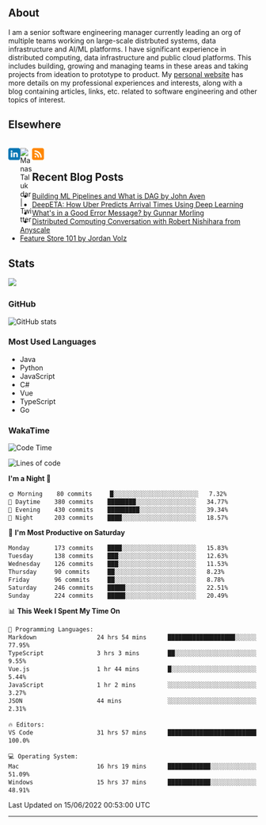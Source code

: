 ## About

I am a senior software engineering manager currently leading an org of multiple teams working on large-scale distrbuted systems, data infrastructure and AI/ML platforms. I have significant experience in distributed computing, data infrastructure and public cloud platforms. This includes building, growing and managing teams in these areas and taking projects from ideation to prototype to product. My [personal website](https://manastalukdar.github.io/) has more details on my professional experiences and interests, along with a blog containing articles, links, etc. related to software engineering and other topics of interest.

## Elsewhere

</br>

<a href="https://www.linkedin.com/in/manastalukdar" target="_blank">
  <img align="left" alt="Manas Talukdar | Linkedin" width="24px" src="https://raw.githubusercontent.com/edent/SuperTinyIcons/master/images/svg/linkedin.svg" />
</a>
<a href="https://www.twitter.com/manastalukdar" target="_blank">
  <img align="left" alt="Manas Talukdar | Twitter" width="24px" src="https://github.com/TheDudeThatCode/TheDudeThatCode/blob/master/Assets/Twitter.svg" />
</a>
<a href="https://manastalukdar.github.io/" target="_blank">
  <img align="left" alt="Manas Talukdar | Website" width="24px" src="https://github.com/edent/SuperTinyIcons/blob/master/images/svg/rss.svg" />
</a>

</br>

## Recent Blog Posts

<!-- BLOG:START -->
- [Building ML Pipelines and What is DAG by John Aven](https://manastalukdar.github.io/blog/2022/03/21/building-ml-pipelines-dag/)
- [DeepETA: How Uber Predicts Arrival Times Using Deep Learning](https://manastalukdar.github.io/blog/2022/03/21/deepeta-uber-predicts-arrival-times-deep-learning/)
- [What&#39;s in a Good Error Message? by Gunnar Morling](https://manastalukdar.github.io/blog/2022/02/11/good-error-message-gunnar-morling/)
- [Distributed Computing Conversation with Robert Nishihara from Anyscale](https://manastalukdar.github.io/blog/2022/01/24/distributed-computing-conversation-robert-nishihara-anyscale/)
- [Feature Store 101 by Jordan Volz](https://manastalukdar.github.io/blog/2022/01/22/feature-store-101-jordan-volz/)
<!-- BLOG:END -->

## Stats

![](https://komarev.com/ghpvc/?username=manastalukdar)

### GitHub

![GitHub stats](https://github-readme-stats.vercel.app/api?username=manastalukdar&show_icons=true&hide_border=true&hide_rank=true&hide_title=true&icon_color=79ff97&text_color=cecac3&bg_color=4d4b4b)

### Most Used Languages

- Java
- Python
- JavaScript
- C#
- Vue
- TypeScript
- Go

<!--
![Top Langs](https://github-readme-stats.vercel.app/api/top-langs/?username=manastalukdar&layout=compact&hide_border=true&hide_title=true&icon_color=79ff97&text_color=cecac3&bg_color=4d4b4b)
-->

### WakaTime

<!--START_SECTION:waka-->
![Code Time](http://img.shields.io/badge/Code%20Time-0%20secs-blue)

![Lines of code](https://img.shields.io/badge/From%20Hello%20World%20I%27ve%20Written-63%20Thousand%20lines%20of%20code-blue)

**I'm a Night 🦉** 

```text
🌞 Morning    80 commits     █░░░░░░░░░░░░░░░░░░░░░░░░   7.32% 
🌆 Daytime    380 commits    ████████░░░░░░░░░░░░░░░░░   34.77% 
🌃 Evening    430 commits    █████████░░░░░░░░░░░░░░░░   39.34% 
🌙 Night      203 commits    ████░░░░░░░░░░░░░░░░░░░░░   18.57%

```
📅 **I'm Most Productive on Saturday** 

```text
Monday       173 commits    ████░░░░░░░░░░░░░░░░░░░░░   15.83% 
Tuesday      138 commits    ███░░░░░░░░░░░░░░░░░░░░░░   12.63% 
Wednesday    126 commits    ███░░░░░░░░░░░░░░░░░░░░░░   11.53% 
Thursday     90 commits     ██░░░░░░░░░░░░░░░░░░░░░░░   8.23% 
Friday       96 commits     ██░░░░░░░░░░░░░░░░░░░░░░░   8.78% 
Saturday     246 commits    █████░░░░░░░░░░░░░░░░░░░░   22.51% 
Sunday       224 commits    █████░░░░░░░░░░░░░░░░░░░░   20.49%

```


📊 **This Week I Spent My Time On** 

```text
💬 Programming Languages: 
Markdown                 24 hrs 54 mins      ███████████████████░░░░░░   77.95% 
TypeScript               3 hrs 3 mins        ██░░░░░░░░░░░░░░░░░░░░░░░   9.55% 
Vue.js                   1 hr 44 mins        █░░░░░░░░░░░░░░░░░░░░░░░░   5.44% 
JavaScript               1 hr 2 mins         ░░░░░░░░░░░░░░░░░░░░░░░░░   3.27% 
JSON                     44 mins             ░░░░░░░░░░░░░░░░░░░░░░░░░   2.31%

🔥 Editors: 
VS Code                  31 hrs 57 mins      █████████████████████████   100.0%

💻 Operating System: 
Mac                      16 hrs 19 mins      ████████████░░░░░░░░░░░░░   51.09% 
Windows                  15 hrs 37 mins      ████████████░░░░░░░░░░░░░   48.91%

```


 Last Updated on 15/06/2022 00:53:00 UTC
<!--END_SECTION:waka-->

---

<!--

**manastalukdar/manastalukdar** is a ✨ _special_ ✨ repository because its `README.md` (this file) appears on your GitHub profile.

Here are some ideas to get you started:

- 🔭 I’m currently working on ...
- 🌱 I’m currently learning ...
- 👯 I’m looking to collaborate on ...
- 🤔 I’m looking for help with ...
- 💬 Ask me about ...
- 📫 How to reach me: ...
- 😄 Pronouns: ...
- ⚡ Fun fact: ...
-->
